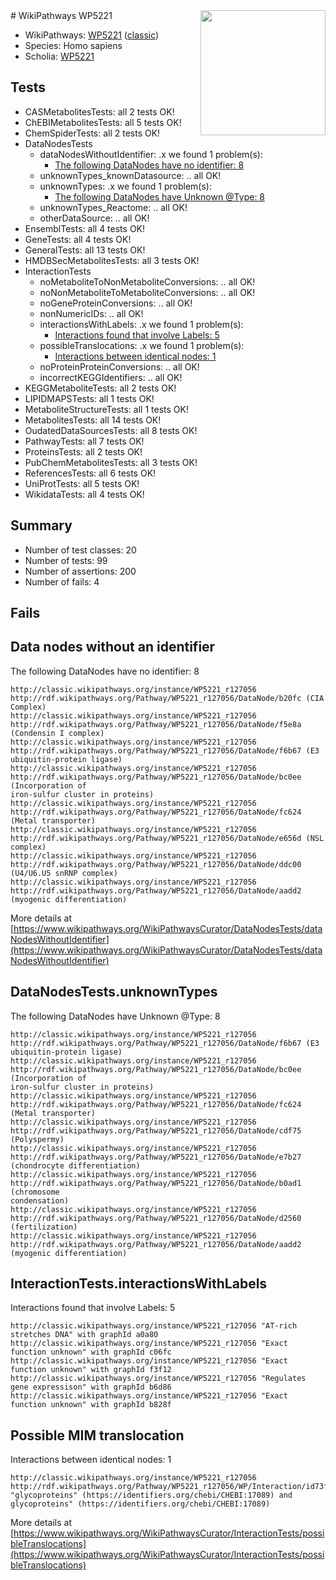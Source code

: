 <img style="float: right; width: 200px" src="https://upload.wikimedia.org/wikipedia/commons/thumb/8/83/Wplogo_with_text_500.png/640px-Wplogo_with_text_500.png" />
# WikiPathways WP5221

* WikiPathways: [WP5221](https://wikipathways.org/pathways/WP5221) ([classic](https://classic.wikipathways.org/instance/WP5221))
* Species: Homo sapiens
* Scholia: [WP5221](https://scholia.toolforge.org/wikipathways/WP5221)
## Tests
* CASMetabolitesTests: all 2 tests OK!
* ChEBIMetabolitesTests: all 5 tests OK!
* ChemSpiderTests: all 2 tests OK!
* DataNodesTests
    * dataNodesWithoutIdentifier: .x we found 1 problem(s):
        * [The following DataNodes have no identifier: 8](#d2d32fa7)
    * unknownTypes_knownDatasource: .. all OK!
    * unknownTypes: .x we found 1 problem(s):
        * [The following DataNodes have Unknown @Type: 8](#839973e6)
    * unknownTypes_Reactome: .. all OK!
    * otherDataSource: .. all OK!
* EnsemblTests: all 4 tests OK!
* GeneTests: all 4 tests OK!
* GeneralTests: all 13 tests OK!
* HMDBSecMetabolitesTests: all 3 tests OK!
* InteractionTests
    * noMetaboliteToNonMetaboliteConversions: .. all OK!
    * noNonMetaboliteToMetaboliteConversions: .. all OK!
    * noGeneProteinConversions: .. all OK!
    * nonNumericIDs: .. all OK!
    * interactionsWithLabels: .x we found 1 problem(s):
        * [Interactions found that involve Labels: 5](#630d267c)
    * possibleTranslocations: .x we found 1 problem(s):
        * [Interactions between identical nodes: 1](#1c118206)
    * noProteinProteinConversions: .. all OK!
    * incorrectKEGGIdentifiers: .. all OK!
* KEGGMetaboliteTests: all 2 tests OK!
* LIPIDMAPSTests: all 1 tests OK!
* MetaboliteStructureTests: all 1 tests OK!
* MetabolitesTests: all 14 tests OK!
* OudatedDataSourcesTests: all 8 tests OK!
* PathwayTests: all 7 tests OK!
* ProteinsTests: all 2 tests OK!
* PubChemMetabolitesTests: all 3 tests OK!
* ReferencesTests: all 6 tests OK!
* UniProtTests: all 5 tests OK!
* WikidataTests: all 4 tests OK!


## Summary

* Number of test classes: 20
* Number of tests: 99
* Number of assertions: 200
* Number of fails: 4

## Fails

<a name="d2d32fa7" />

## Data nodes without an identifier

The following DataNodes have no identifier: 8
```
http://classic.wikipathways.org/instance/WP5221_r127056 http://rdf.wikipathways.org/Pathway/WP5221_r127056/DataNode/b20fc (CIA Complex)
http://classic.wikipathways.org/instance/WP5221_r127056 http://rdf.wikipathways.org/Pathway/WP5221_r127056/DataNode/f5e8a (Condensin I complex)
http://classic.wikipathways.org/instance/WP5221_r127056 http://rdf.wikipathways.org/Pathway/WP5221_r127056/DataNode/f6b67 (E3 ubiquitin-protein ligase)
http://classic.wikipathways.org/instance/WP5221_r127056 http://rdf.wikipathways.org/Pathway/WP5221_r127056/DataNode/bc0ee (Incorporation of
iron-sulfur cluster in proteins)
http://classic.wikipathways.org/instance/WP5221_r127056 http://rdf.wikipathways.org/Pathway/WP5221_r127056/DataNode/fc624 (Metal transporter)
http://classic.wikipathways.org/instance/WP5221_r127056 http://rdf.wikipathways.org/Pathway/WP5221_r127056/DataNode/e656d (NSL complex)
http://classic.wikipathways.org/instance/WP5221_r127056 http://rdf.wikipathways.org/Pathway/WP5221_r127056/DataNode/ddc00 (U4/U6.U5 snRNP complex)
http://classic.wikipathways.org/instance/WP5221_r127056 http://rdf.wikipathways.org/Pathway/WP5221_r127056/DataNode/aadd2 (myogenic differentiation)
```

More details at [https://www.wikipathways.org/WikiPathwaysCurator/DataNodesTests/dataNodesWithoutIdentifier](https://www.wikipathways.org/WikiPathwaysCurator/DataNodesTests/dataNodesWithoutIdentifier)

<a name="839973e6" />

## DataNodesTests.unknownTypes

The following DataNodes have Unknown @Type: 8
```
http://classic.wikipathways.org/instance/WP5221_r127056 http://rdf.wikipathways.org/Pathway/WP5221_r127056/DataNode/f6b67 (E3 ubiquitin-protein ligase)
http://classic.wikipathways.org/instance/WP5221_r127056 http://rdf.wikipathways.org/Pathway/WP5221_r127056/DataNode/bc0ee (Incorporation of
iron-sulfur cluster in proteins)
http://classic.wikipathways.org/instance/WP5221_r127056 http://rdf.wikipathways.org/Pathway/WP5221_r127056/DataNode/fc624 (Metal transporter)
http://classic.wikipathways.org/instance/WP5221_r127056 http://rdf.wikipathways.org/Pathway/WP5221_r127056/DataNode/cdf75 (Polyspermy)
http://classic.wikipathways.org/instance/WP5221_r127056 http://rdf.wikipathways.org/Pathway/WP5221_r127056/DataNode/e7b27 (chondrocyte differentiation)
http://classic.wikipathways.org/instance/WP5221_r127056 http://rdf.wikipathways.org/Pathway/WP5221_r127056/DataNode/b0ad1 (chromosome
condensation)
http://classic.wikipathways.org/instance/WP5221_r127056 http://rdf.wikipathways.org/Pathway/WP5221_r127056/DataNode/d2560 (fertilization)
http://classic.wikipathways.org/instance/WP5221_r127056 http://rdf.wikipathways.org/Pathway/WP5221_r127056/DataNode/aadd2 (myogenic differentiation)
```

<a name="630d267c" />

## InteractionTests.interactionsWithLabels

Interactions found that involve Labels: 5
```
http://classic.wikipathways.org/instance/WP5221_r127056 "AT-rich stretches DNA" with graphId a0a80
http://classic.wikipathways.org/instance/WP5221_r127056 "Exact function unknown" with graphId c06fc
http://classic.wikipathways.org/instance/WP5221_r127056 "Exact function unknown" with graphId f3f12
http://classic.wikipathways.org/instance/WP5221_r127056 "Regulates
gene expressison" with graphId b6d86
http://classic.wikipathways.org/instance/WP5221_r127056 "Exact function unknown" with graphId b828f
```

<a name="1c118206" />

## Possible MIM translocation

Interactions between identical nodes: 1
```
http://classic.wikipathways.org/instance/WP5221_r127056 http://rdf.wikipathways.org/Pathway/WP5221_r127056/WP/Interaction/id73f1ddb3 "glycoproteins" (https://identifiers.org/chebi/CHEBI:17089) and 
glycoproteins" (https://identifiers.org/chebi/CHEBI:17089)
```

More details at [https://www.wikipathways.org/WikiPathwaysCurator/InteractionTests/possibleTranslocations](https://www.wikipathways.org/WikiPathwaysCurator/InteractionTests/possibleTranslocations)

